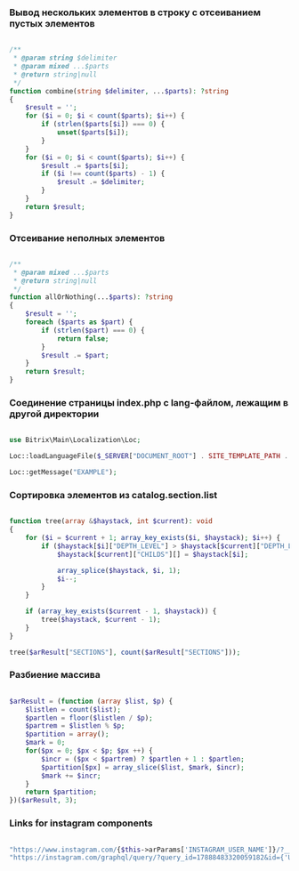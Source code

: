 ### Вывод нескольких элементов в строку с отсеиванием пустых элементов
```php

/**
 * @param string $delimiter
 * @param mixed ...$parts
 * @return string|null
 */
function combine(string $delimiter, ...$parts): ?string
{
	$result = '';
	for ($i = 0; $i < count($parts); $i++) {
		if (strlen($parts[$i]) === 0) {
			unset($parts[$i]);
		}
	}
	for ($i = 0; $i < count($parts); $i++) {
		$result .= $parts[$i];
		if ($i !== count($parts) - 1) {
			$result .= $delimiter;
		}
	}
	return $result;
}

```

### Отсеивание неполных элементов
```php

/**
 * @param mixed ...$parts
 * @return string|null
 */
function allOrNothing(...$parts): ?string
{
	$result = '';
	foreach ($parts as $part) {
		if (strlen($part) === 0) {
			return false;
		}
		$result .= $part;
	}
	return $result;
}

```

### Соединение страницы index.php с lang-файлом, лежащим в другой директории
```php

use Bitrix\Main\Localization\Loc;

Loc::loadLanguageFile($_SERVER["DOCUMENT_ROOT"] . SITE_TEMPLATE_PATH . "/index.php");

Loc::getMessage("EXAMPLE");

```

### Сортировка элементов из catalog.section.list
```php

function tree(array &$haystack, int $current): void
{
	for ($i = $current + 1; array_key_exists($i, $haystack); $i++) {
		if ($haystack[$i]["DEPTH_LEVEL"] > $haystack[$current]["DEPTH_LEVEL"]) {
			$haystack[$current]["CHILDS"][] = $haystack[$i];

			array_splice($haystack, $i, 1);
			$i--;
		}
	}

	if (array_key_exists($current - 1, $haystack)) {
		tree($haystack, $current - 1);
	}
}

tree($arResult["SECTIONS"], count($arResult["SECTIONS"]));


```

### Разбиение массива
```php

$arResult = (function (array $list, $p) {
	$listlen = count($list);
	$partlen = floor($listlen / $p);
	$partrem = $listlen % $p;
	$partition = array();
	$mark = 0;
	for($px = 0; $px < $p; $px ++) {
		$incr = ($px < $partrem) ? $partlen + 1 : $partlen;
		$partition[$px] = array_slice($list, $mark, $incr);
		$mark += $incr;
	}
	return $partition;
})($arResult, 3);

```

### Links for instagram components
```php

"https://www.instagram.com/{$this->arParams['INSTAGRAM_USER_NAME']}/?__a=1";
"https://instagram.com/graphql/query/?query_id=17888483320059182&id={'USER_ID'}&first={'IMAGES_COUNT'}";

```

